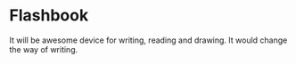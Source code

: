 # Flashbook
It will be awesome device for writing, reading and drawing. It would change the way of writing. 
